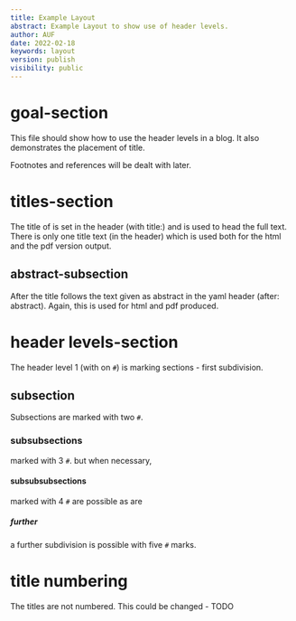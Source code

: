 ```yaml
---
title: Example Layout
abstract: Example Layout to show use of header levels.
author: AUF
date: 2022-02-18
keywords: layout
version: publish
visibility: public
---
```


# goal-section
This file should show how to use the header levels in a blog. It also demonstrates the placement of title. 

Footnotes and references will be dealt with later. 

# titles-section
The title of is set in the header (with title:) and is used to head the full text. There is only one title text (in the header) which is used both for the html and the pdf version output.

## abstract-subsection
After the title follows the text given as abstract in the yaml header (after: abstract). Again, this is used for html and pdf produced. 

# header levels-section
The header level 1 (with on `#`) is marking sections - first subdivision. 

## subsection
Subsections are marked with two `#`.

### subsubsections 
marked with 3 `#`. but when necessary,

#### subsubsubsections 
marked with 4 `#` are possible as are 

##### further
a further subdivision is possible with five `#` marks. 

# title numbering
The titles are not numbered. This could be changed - TODO


<!-- ![Alt text](DSC08138.JPG) -->
<!-- the next works -->
<!-- ![Alt text](./resources/DSC08138.JPG) -->
<!-- ![Alt text](resources/DSC08138.JPG) -->

<!-- statt einer relativen `resources/DSC08138.JPG` referenz. Problem in latex.

die absolute "/home/frank/Workspace11/ssg/docs/site/dough/Blog/SubBlog/resources/DSC08138.JPG" funktioniert. 
der file ist "/home/frank/Workspace11/ssg/docs/site/baked/Blog/SubBlog" in warum die relative nicht?

  An example post sorted at last
  and an image -->